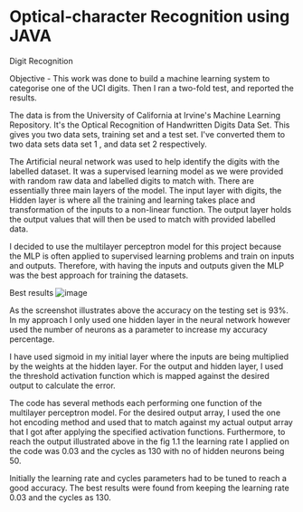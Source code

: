 # Optical-character Recognition using JAVA

Digit Recognition

Objective - This work was done to build a machine learning system to categorise one of the UCI digits. Then I ran a two-fold test, and reported the results.

The data is from the University of California at Irvine's Machine Learning Repository. It's the Optical Recognition of Handwritten Digits Data Set. This gives you two data sets, training set and a test set. I've converted them to two data sets data set 1 , and data set 2 respectively.

The Artificial neural network was used to help identify the digits with the labelled dataset. It was a supervised learning model as we were provided with random raw data and labelled digits to match with. There are essentially three main layers of the model. The input layer with digits, the Hidden layer is where all the training and learning takes place and transformation of the inputs to a non-linear function. The output layer holds the output values that will then be used to match with provided labelled data. 

I decided to use the multilayer perceptron model for this project because the MLP is often applied to supervised learning problems and train on inputs and outputs. Therefore, with having the inputs and outputs given the MLP was the best approach for training the datasets.


Best results
![image](https://user-images.githubusercontent.com/42086991/125522550-57dd6bfa-0196-4d5f-a3e2-22c640e4eb9c.png)

As the screenshot illustrates above the accuracy on the testing set is 93%. In my approach I only used one hidden layer in the neural network however used the number of neurons as a parameter to increase my accuracy percentage.

 I have used sigmoid in my initial layer where the inputs are being multiplied by the weights at the hidden layer. For the output and hidden layer, I used the threshold activation function which is mapped against the desired output to calculate the error. 

The code has several methods each performing one function of the multilayer perceptron model. For the desired output array, I used the one hot encoding method and used that to match against my actual output array that I got after applying the specified activation functions. Furthermore, to reach the output illustrated above in the fig 1.1 the learning rate I applied on the code was 0.03 and the cycles as 130 with no of hidden neurons being 50.

Initially the learning rate and cycles parameters had to be tuned to reach a good accuracy. The best results were found from keeping the learning rate 0.03 and the cycles as 130.
